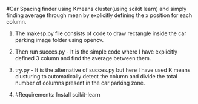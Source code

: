 #Car Spacing finder using Kmeans cluster(using scikit learn)  and  simply finding average through mean by explicitly defining the x position for each column.

1. The makesp.py file consists of code to draw rectangle inside the car parking image folder using opencv.
2. Then run succes.py - It is the simple code where I have explicitly defined 3 column and find the average between them.
3. try.py  - It is the alternative of  succes.py but here I have used K means clusturing to automatically detect the column and divide the total number of columns present in the car parking zone.

4. #Requirements:
Install scikit-learn
   
